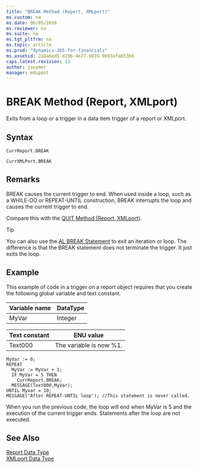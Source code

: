 ```yaml
---
title: "BREAK Method (Report, XMLport)"
ms.custom: na
ms.date: 06/05/2016
ms.reviewer: na
ms.suite: na
ms.tgt_pltfrm: na
ms.topic: article
ms.prod: "dynamics-365-for-financials"
ms.assetid: 2a8a6ed5-d29b-4e77-b035-9b93afa653b6
caps.latest.revision: 15
author: jswymer
manager: edupont
---
```

# BREAK Method (Report, XMLport)
Exits from a loop or a trigger in a data item trigger of a report or XMLport.  

## Syntax  

```  
CurrReport.BREAK  
```  

```  
CurrXMLPort.BREAK  
```  

## Remarks  
 BREAK causes the current trigger to end. When used inside a loop, such as a WHILE-DO or REPEAT-UNTIL construction, BREAK interrupts the loop and causes the current trigger to end.  

 Compare this with the [QUIT Method \(Report, XMLport\)](devenv-QUIT-Method-Report-XMLport.md).  

> [!TIP]  
>  You can also use the [AL BREAK Statement](../devenv-al-control-statements.md#BREAK) to exit an iteration or loop. The difference is that the BREAK statement does not terminate the trigger. It just exits the loop.  

## Example  
 This example of code in a trigger on a report object requires that you create the following global variable and text constant.  

|Variable name|DataType|  
|-------------------|--------------|  
|MyVar|Integer|  

|Text constant|ENU value|  
|-------------------|---------------|  
|Text000|The variable is now %1.|  

```  
MyVar := 0;  
REPEAT  
  MyVar := MyVar + 1;  
  IF MyVar = 5 THEN  
    CurrReport.BREAK;  
  MESSAGE(Text000,MyVar);  
UNTIL Myvar = 10;  
MESSAGE('After REPEAT-UNTIL loop'); //This statement is never called.  
```  

 When you run the previous code, the loop will end when MyVar is 5 and the execution of the current trigger ends. Statements after the loop are not executed.  

## See Also  
 [Report Data Type](../datatypes/devenv-Report-Data-Type.md)   
 [XMLport Data Type](../datatypes/devenv-XMLport-Data-Type.md)   
